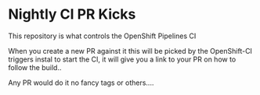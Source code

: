 # Nightly CI PR Kicks

This repository is what controls the OpenShift Pipelines CI

When you create a new PR against it this will be picked by the OpenShift-CI triggers instal to start the CI, it will give you a link to your PR on how to follow the build..

Any PR would do it no fancy tags or others....
